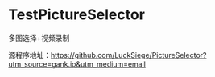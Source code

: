 # TestPictureSelector
多图选择+视频录制  

源程序地址：https://github.com/LuckSiege/PictureSelector?utm_source=gank.io&utm_medium=email
